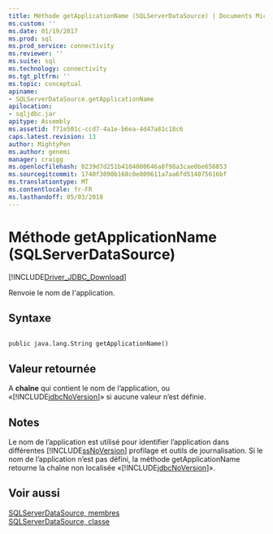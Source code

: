 ```yaml
---
title: Méthode getApplicationName (SQLServerDataSource) | Documents Microsoft
ms.custom: ''
ms.date: 01/19/2017
ms.prod: sql
ms.prod_service: connectivity
ms.reviewer: ''
ms.suite: sql
ms.technology: connectivity
ms.tgt_pltfrm: ''
ms.topic: conceptual
apiname:
- SQLServerDataSource.getApplicationName
apilocation:
- sqljdbc.jar
apitype: Assembly
ms.assetid: f71e501c-ccd7-4a1e-b6ea-4d47a81c18c6
caps.latest.revision: 13
author: MightyPen
ms.author: genemi
manager: craigg
ms.openlocfilehash: 0239d7d251b4104000646a8f98a3cae0be656853
ms.sourcegitcommit: 1740f3090b168c0e809611a7aa6fd514075616bf
ms.translationtype: MT
ms.contentlocale: fr-FR
ms.lasthandoff: 05/03/2018
---
```

# <a name="getapplicationname-method-sqlserverdatasource"></a>Méthode getApplicationName (SQLServerDataSource)
[!INCLUDE[Driver_JDBC_Download](../../../includes/driver_jdbc_download.md)]

  Renvoie le nom de l'application.  
  
## <a name="syntax"></a>Syntaxe  
  
```  
  
public java.lang.String getApplicationName()  
```  
  
## <a name="return-value"></a>Valeur retournée  
 A **chaîne** qui contient le nom de l’application, ou «[!INCLUDE[jdbcNoVersion](../../../includes/jdbcnoversion_md.md)]» si aucune valeur n’est définie.  
  
## <a name="remarks"></a>Notes  
 Le nom de l’application est utilisé pour identifier l’application dans différentes [!INCLUDE[ssNoVersion](../../../includes/ssnoversion_md.md)] profilage et outils de journalisation. Si le nom de l’application n’est pas défini, la méthode getApplicationName retourne la chaîne non localisée «[!INCLUDE[jdbcNoVersion](../../../includes/jdbcnoversion_md.md)]».  
  
## <a name="see-also"></a>Voir aussi  
 [SQLServerDataSource, membres](../../../connect/jdbc/reference/sqlserverdatasource-members.md)   
 [SQLServerDataSource, classe](../../../connect/jdbc/reference/sqlserverdatasource-class.md)  
  
  
